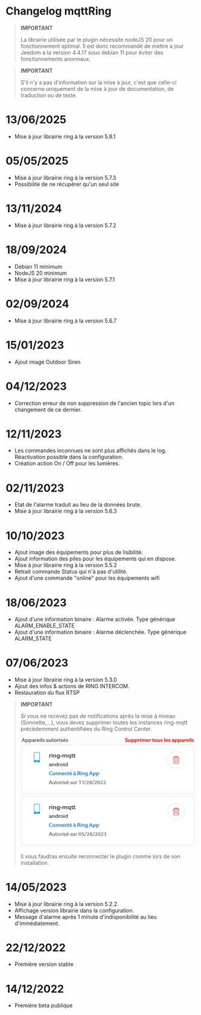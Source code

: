 # Changelog mqttRing

>**IMPORTANT**
>
>La librairie utilisée par le plugin nécessite nodeJS 20 pour un fonctionnement optimal.
>Il est donc recommandé de mettre a jour Jeedom à la version 4.4.17 sous debian 11 pour éviter des fonctionnements anormaux.

>**IMPORTANT**
>
>S'il n'y a pas d'information sur la mise à jour, c'est que celle-ci concerne uniquement de la mise à jour de documentation, de traduction ou de texte.

# 13/06/2025
- Mise à jour librairie ring à la version 5.8.1

# 05/05/2025
- Mise à jour librairie ring à la version 5.7.3
- Possibilité de ne récupérer qu'un seul site

# 13/11/2024
- Mise à jour librairie ring à la version 5.7.2

# 18/09/2024
- Debian 11 minimum
- NodeJS 20 minimum
- Mise à jour librairie ring à la version 5.7.1

# 02/09/2024
- Mise à jour librairie ring à la version 5.6.7

# 15/01/2023
- Ajout image Outdoor Siren

# 04/12/2023
- Correction erreur de non suppression de l'ancien topic lors d'un changement de ce dernier.

# 12/11/2023
- Les commandes inconnues ne sont plus affichés dans le log. Réactivation possible dans la configuration.
- Création action On / Off pour les lumières.

# 02/11/2023
- Etat de l'alarme traduit au lieu de la données brute.
- Mise à jour librairie ring à la version 5.6.3

# 10/10/2023
- Ajout image des équipements pour plus de lisibilité.
- Ajout information des piles pour les équipements qui en dispose.
- Mise à jour librairie ring à la version 5.5.2
- Retrait commande Status qui n'à pas d'utilité.
- Ajout d'une commande "online" pour les équipements wifi

# 18/06/2023
- Ajout d'une information binaire : Alarme activée. Type générique ALARM_ENABLE_STATE
- Ajout d'une information binaire : Alarme déclenchée. Type générique ALARM_STATE

# 07/06/2023
- Mise à jour librairie ring à la version 5.3.0
- Ajout des infos & actions de RING INTERCOM.
- Restauration du flux RTSP

>**IMPORTANT**
>
>Si vous ne recevez pas de notifications après la mise à niveau (Sonnette,...),
>vous devez supprimer toutes les instances ring-mqtt précédemment authentifiées du Ring Control Center.
>
>![RingControlCenter](../images/retrait_appareils.png)
>
>Il vous faudras ensuite reconnecter le plugin comme lors de son installation.

# 14/05/2023
- Mise à jour librairie ring à la version 5.2.2.
- Affichage version librairie dans la configuration.
- Message d'alarme après 1 minute d'indisponibilité au lieu d'immédiatement.

# 22/12/2022
- Première version stable

# 14/12/2022
- Première beta publique

